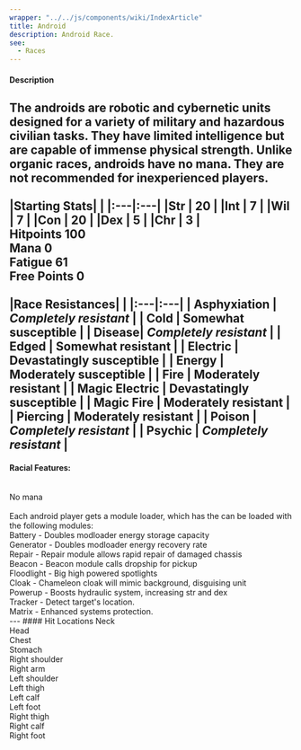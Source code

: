 ```yaml
---
wrapper: "../../js/components/wiki/IndexArticle"
title: Android
description: Android Race.
see:
  - Races
---
```

#### Description<br>
The androids are robotic and cybernetic units designed for a variety of military and hazardous civilian tasks.  They have limited intelligence but are capable of immense physical strength.  Unlike organic races, androids have no mana.  They are not recommended for inexperienced players.<br><br>
 |Starting Stats| |
|:---|:---|
|Str | 20 |
|Int | 7 |
|Wil | 7 |
|Con | 20 |
|Dex | 5 |
|Chr | 3 |
  <br>
 Hitpoints	100 <br>
Mana		0<br> 
Fatigue		61<br> 
Free Points	0<br> 
<br>
 |Race Resistances| |
|:---|:---|
| Asphyxiation | *Completely resistant* |
| Cold | Somewhat susceptible |
| Disease| *Completely resistant* |
| Edged | Somewhat resistant |
| Electric | **Devastatingly susceptible** | 
| Energy | Moderately susceptible |
| Fire | Moderately resistant |
| Magic Electric | **Devastatingly susceptible** |
| Magic Fire | Moderately resistant |
| Piercing | Moderately resistant |
| Poison | *Completely resistant* |
| Psychic | *Completely resistant* |
 ---
 #### Racial Features:
<br>
No mana
<br><br>
 Each android player gets a module loader, which has the can be loaded with the following modules:
<br>
 Battery    - Doubles modloader energy storage capacity<br>
Generator  - Doubles modloader energy recovery rate<br>
Repair     - Repair module allows rapid repair of damaged chassis<br>
Beacon     - Beacon module calls dropship for pickup<br>
Floodlight - Big high powered spotlights<br>
Cloak      - Chameleon cloak will mimic background, disguising unit<br>
Powerup    - Boosts hydraulic system, increasing str and dex<br>
Tracker    - Detect target's location.<br>
Matrix     - Enhanced systems protection.<br>
 ---
 #### Hit Locations
Neck<br>
Head<br>
Chest<br>
Stomach<br>
Right shoulder<br>
Right arm<br>
Left shoulder<br>
Left thigh<br>
Left calf<br>
Left foot<br>
Right thigh<br>
Right calf<br>
Right foot<br>